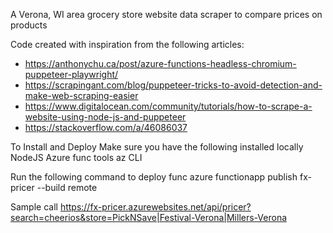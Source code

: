 A Verona, WI area grocery store website data scraper to compare prices on products

Code created with inspiration from the following articles:
* https://anthonychu.ca/post/azure-functions-headless-chromium-puppeteer-playwright/
* https://scrapingant.com/blog/puppeteer-tricks-to-avoid-detection-and-make-web-scraping-easier
* https://www.digitalocean.com/community/tutorials/how-to-scrape-a-website-using-node-js-and-puppeteer
* https://stackoverflow.com/a/46086037


To Install and Deploy
Make sure you have the following installed locally
NodeJS
Azure func tools 
az CLI


Run the following command to deploy
func azure functionapp publish fx-pricer --build remote


Sample call
https://fx-pricer.azurewebsites.net/api/pricer?search=cheerios&store=PickNSave|Festival-Verona|Millers-Verona



